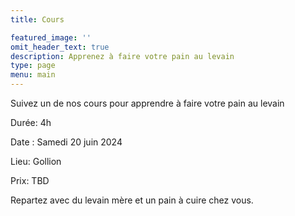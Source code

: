 ```yaml
---
title: Cours

featured_image: ''
omit_header_text: true
description: Apprenez à faire votre pain au levain
type: page
menu: main
---
```


Suivez un de nos cours pour apprendre à faire votre pain au levain

Durée: 4h

Date : Samedi 20 juin 2024

Lieu: Gollion

Prix: TBD

Repartez avec du levain mère et un pain à cuire chez vous.
